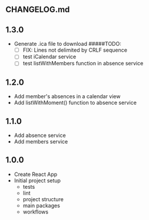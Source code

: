 ## CHANGELOG.md

## 1.3.0
* Generate .ica file to download
#####TODO:
  * [ ] FIX: Lines not delimited by CRLF sequence
  * [ ] test iCalendar service
  * [ ] test listWithMembers function in absence service

## 1.2.0
* Add member's absences in a calendar view
* Add listWithMoment() function to absence service

## 1.1.0
* Add absence service
* Add members service

## 1.0.0
* Create React App
* Initial project setup 
    - tests
    - lint
    - project structure
    - main packages
    - workflows
